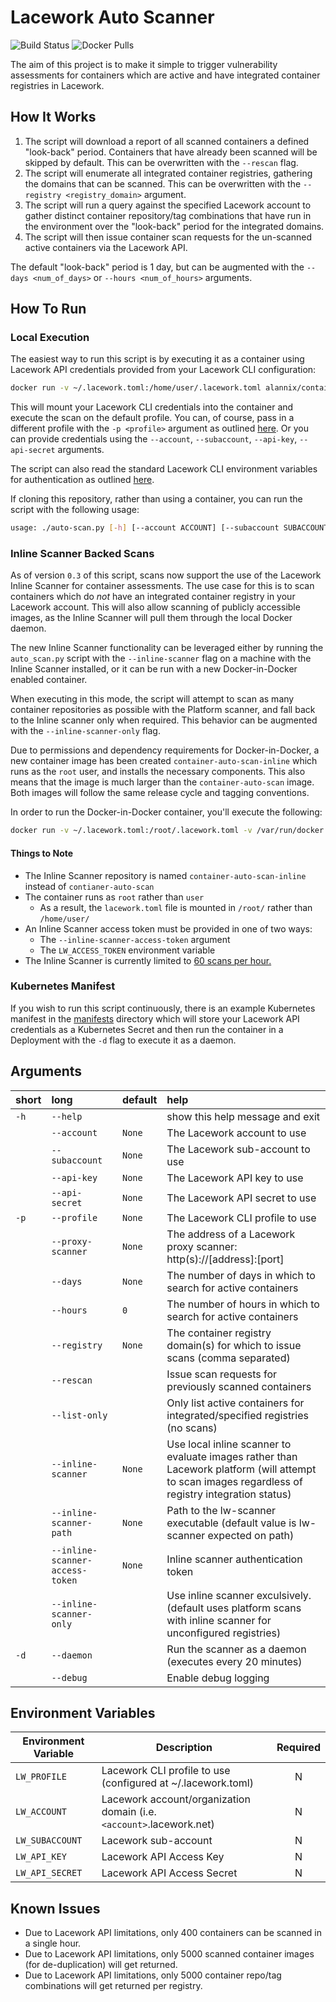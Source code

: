 # Lacework Auto Scanner

![Build Status](https://github.com/lacework-dev/container-auto-scan/actions/workflows/python-test.yml/badge.svg)
![Docker Pulls](https://img.shields.io/docker/pulls/alannix/container-auto-scan)

The aim of this project is to make it simple to trigger vulnerability assessments for containers which are active and have integrated container registries in Lacework.

## How It Works

1. The script will download a report of all scanned containers a defined "look-back" period. Containers that have already been scanned will be skipped by default. This can be overwritten with the `--rescan` flag.
2. The script will enumerate all integrated container registries, gathering the domains that can be scanned. This can be overwritten with the `--registry <registry_domain>` argument.
3. The script will run a query against the specified Lacework account to gather distinct container repository/tag combinations that have run in the environment over the "look-back" period for the integrated domains.
4. The script will then issue container scan requests for the un-scanned active containers via the Lacework API.

The default "look-back" period is 1 day, but can be augmented with the `--days <num_of_days>` or `--hours <num_of_hours>` arguments.

## How To Run

### Local Execution

The easiest way to run this script is by executing it as a container using Lacework API credentials provided from your Lacework CLI configuration:

```bash
docker run -v ~/.lacework.toml:/home/user/.lacework.toml alannix/container-auto-scan
```

This will mount your Lacework CLI credentials into the container and execute the scan on the default profile. You can, of course, pass in a different profile with the `-p <profile>` argument as outlined [here](#user-content-arguments). Or you can provide credentials using the `--account`, `--subaccount`, `--api-key`, `--api-secret` arguments.

The script can also read the standard Lacework CLI environment variables for authentication as outlined [here](#user-content-environment-variables).

If cloning this repository, rather than using a container, you can run the script with the following usage:

```bash
usage: ./auto-scan.py [-h] [--account ACCOUNT] [--subaccount SUBACCOUNT] [--api-key API_KEY] [--api-secret API_SECRET] [-p PROFILE] [--proxy-scanner PROXY_SCANNER] [--days DAYS] [--hours HOURS] [--registry REGISTRY] [--rescan] [--list-only] [--inline-scanner] [--inline-scanner-path INLINE_SCANNER_PATH] [--inline-scanner-access-token INLINE_SCANNER_ACCESS_TOKEN] [--inline-scanner-only] [-d] [--debug]
```

### Inline Scanner Backed Scans

As of version `0.3` of this script, scans now support the use of the Lacework Inline Scanner for container assessments. The use case for this is to scan containers which do _not_ have an integrated container registry in your Lacework account. This will also allow scanning of publicly accessible images, as the Inline Scanner will pull them through the local Docker daemon.

The new Inline Scanner functionality can be leveraged either by running the `auto_scan.py` script with the `--inline-scanner` flag on a machine with the Inline Scanner installed, or it can be run with a new Docker-in-Docker enabled container.

When executing in this mode, the script will attempt to scan as many container repositories as possible with the Platform scanner, and fall back to the Inline scanner only when required. This behavior can be augmented with the `--inline-scanner-only` flag.

Due to permissions and dependency requirements for Docker-in-Docker, a new container image has been created `container-auto-scan-inline` which runs as the `root` user, and installs the necessary components. This also means that the image is much larger than the `container-auto-scan` image. Both images will follow the same release cycle and tagging conventions.

In order to run the Docker-in-Docker container, you'll execute the following:

```bash
docker run -v ~/.lacework.toml:/root/.lacework.toml -v /var/run/docker.sock:/var/run/docker.sock alannix/container-auto-scan-inline --inline-scanner --inline-scanner-access-token <SCANNER_ACCESS_TOKEN_HERE>
```

#### Things to Note

- The Inline Scanner repository is named `container-auto-scan-inline` instead of `contianer-auto-scan`
- The container runs as `root` rather than `user`
  - As a result, the `lacework.toml` file is mounted in `/root/` rather than `/home/user/`
- An Inline Scanner access token must be provided in one of two ways:
  - The `--inline-scanner-access-token` argument
  - The `LW_ACCESS_TOKEN` environment variable
- The Inline Scanner is currently limited to [60 scans per hour.](https://docs.lacework.com/integrate-inline-scanner#scanning-quotas)

### Kubernetes Manifest

If you wish to run this script continuously, there is an example Kubernetes manifest in the [manifests](manifests/) directory which will store your Lacework API credentials as a Kubernetes Secret and then run the container in a Deployment with the `-d` flag to execute it as a daemon.

## Arguments

| short | long                            | default | help                                                                                                                                              |
| :---- | :------------------------------ | :------ | :------------------------------------------------------------------------------------------------------------------------------------------------ |
| `-h`  | `--help`                        |         | show this help message and exit                                                                                                                   |
|       | `--account`                     | `None`  | The Lacework account to use                                                                                                                       |
|       | `--subaccount`                  | `None`  | The Lacework sub-account to use                                                                                                                   |
|       | `--api-key`                     | `None`  | The Lacework API key to use                                                                                                                       |
|       | `--api-secret`                  | `None`  | The Lacework API secret to use                                                                                                                    |
| `-p`  | `--profile`                     | `None`  | The Lacework CLI profile to use                                                                                                                   |
|       | `--proxy-scanner`               | `None`  | The address of a Lacework proxy scanner: http(s)://[address]:[port]                                                                               |
|       | `--days`                        | `None`  | The number of days in which to search for active containers                                                                                       |
|       | `--hours`                       | `0`     | The number of hours in which to search for active containers                                                                                      |
|       | `--registry`                    | `None`  | The container registry domain(s) for which to issue scans (comma separated)                                                                       |
|       | `--rescan`                      |         | Issue scan requests for previously scanned containers                                                                                             |
|       | `--list-only`                   |         | Only list active containers for integrated/specified registries (no scans)                                                                        |
|       | `--inline-scanner`              | `None`  | Use local inline scanner to evaluate images rather than Lacework platform (will attempt to scan images regardless of registry integration status) |
|       | `--inline-scanner-path`         | `None`  | Path to the lw-scanner executable (default value is lw-scanner expected on path)                                                                  |
|       | `--inline-scanner-access-token` | `None`  | Inline scanner authentication token                                                                                                               |
|       | `--inline-scanner-only`         |         | Use inline scanner exculsively. (default uses platform scans with inline scanner for unconfigured registries)                                     |
| `-d`  | `--daemon`                      |         | Run the scanner as a daemon (executes every 20 minutes)                                                                                           |
|       | `--debug`                       |         | Enable debug logging                                                                                                                              |

## Environment Variables

| Environment Variable | Description                                                          | Required |
| -------------------- | -------------------------------------------------------------------- | :------: |
| `LW_PROFILE`         | Lacework CLI profile to use (configured at ~/.lacework.toml)         |    N     |
| `LW_ACCOUNT`         | Lacework account/organization domain (i.e. `<account>`.lacework.net) |    N     |
| `LW_SUBACCOUNT`      | Lacework sub-account                                                 |    N     |
| `LW_API_KEY`         | Lacework API Access Key                                              |    N     |
| `LW_API_SECRET`      | Lacework API Access Secret                                           |    N     |

## Known Issues

- Due to Lacework API limitations, only 400 containers can be scanned in a single hour.
- Due to Lacework API limitations, only 5000 scanned container images (for de-duplication) will get returned.
- Due to Lacework API limitations, only 5000 container repo/tag combinations will get returned per registry.
